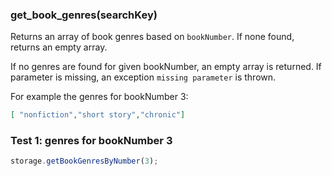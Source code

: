 ### **get_book_genres(searchKey)**
Returns an array of book genres based on `bookNumber`. If none found, returns an empty array.

If no genres are found for given bookNumber, an empty array is returned. If parameter is missing, an exception `missing parameter` is thrown.

For example the genres for bookNumber 3:
```json
[ "nonfiction","short story","chronic"]
```

### Test 1: genres for bookNumber 3

```js
storage.getBookGenresByNumber(3);
```
